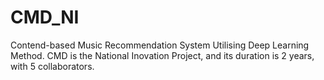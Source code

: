# CMD_NI
Contend-based Music Recommendation System Utilising Deep Learning Method.
CMD is the National Inovation Project, and its duration is 2 years, with 5 collaborators.
